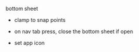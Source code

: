 bottom sheet

- clamp to snap points
- on nav tab press, close the bottom sheet if open

- set app icon

